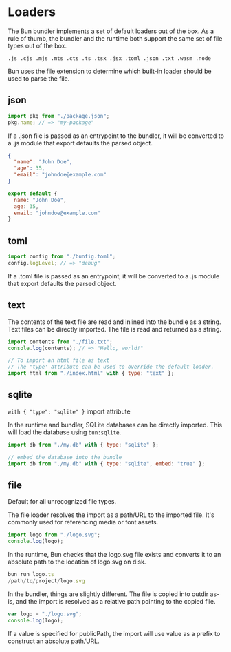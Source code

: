 # Loaders

The Bun bundler implements a set of default
loaders out of the box. As a rule of thumb, the
bundler and the runtime both support the same set
of file types out of the box.

```
.js .cjs .mjs .mts .cts .ts .tsx .jsx .toml .json .txt .wasm .node
```

Bun uses the file extension to determine which
built-in loader should be used to parse the file. 

## json

```javascript
import pkg from "./package.json";
pkg.name; // => "my-package"
```

If a .json file is passed as an entrypoint to the
bundler, it will be converted to a .js module that
export defaults the parsed object.

```json
{
  "name": "John Doe",
  "age": 35,
  "email": "johndoe@example.com"
}
```

```javascript
export default {
  name: "John Doe",
  age: 35,
  email: "johndoe@example.com"
}
```

## toml

```javascript
import config from "./bunfig.toml";
config.logLevel; // => "debug"
```

If a .toml file is passed as an entrypoint, it
will be converted to a .js module that export
defaults the parsed object.

## text

The contents of the text file are read and inlined
into the bundle as a string. Text files can be
directly imported. The file is read and returned
as a string.

```javascript
import contents from "./file.txt";
console.log(contents); // => "Hello, world!"

// To import an html file as text
// The "type' attribute can be used to override the default loader.
import html from "./index.html" with { type: "text" };
```

## sqlite

`with { "type": "sqlite" }` import attribute

In the runtime and bundler, SQLite databases can
be directly imported. This will load the database
using `bun:sqlite`.

```javascript
import db from "./my.db" with { type: "sqlite" };

// embed the database into the bundle
import db from "./my.db" with { type: "sqlite", embed: "true" };
```

## file

Default for all unrecognized file types.

The file loader resolves the import as a path/URL
to the imported file. It's commonly used for
referencing media or font assets.

```javascript
import logo from "./logo.svg";
console.log(logo);
```

In the runtime, Bun checks that the logo.svg file
exists and converts it to an absolute path to the
location of logo.svg on disk.

```javascript
bun run logo.ts
/path/to/project/logo.svg
```

In the bundler, things are slightly different. The
file is copied into outdir as-is, and the import
is resolved as a relative path pointing to the
copied file.

```javascript
var logo = "./logo.svg";
console.log(logo);
```

If a value is specified for publicPath, the import
will use value as a prefix to construct an
absolute path/URL.
